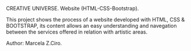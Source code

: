 CREATIVE UNIVERSE. Website (HTML-CSS-Bootstrap).

This project shows the process of a website developed with HTML, CSS & BOOTSTRAP, its content allows an easy understanding and navegation between the services offered in relation with artistic areas.

Author: Marcela Z.Ciro.
